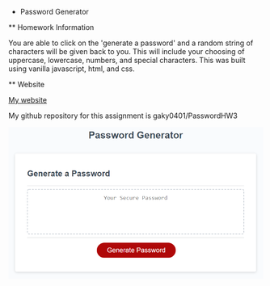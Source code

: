 * Password Generator

** Homework Information

You are able to click on the 'generate a password' and a random string of characters will be given back to you. This will include your choosing of uppercase, lowercase, numbers, and special characters.
This was built using vanilla javascript, html, and css.

** Website

[My website](https://gaky0401.github.io/PasswordHW3/)

My github repository for this assignment is gaky0401/PasswordHW3

![Password generator](/Assets/Homework3.PNG)